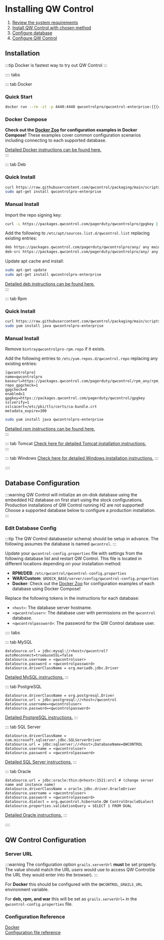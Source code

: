 # Installing QW Control

1. [Review the system requirements](/administration/install/system-requirements.md)
2. [Install QW Control with chosen method](#installation)
3. [Configure database](#database-configuration)
4. [Configure QW Control](#qwcontrol-configuration)

## Installation
:::tip
Docker is fastest way to try out QW Control
:::

:::: tabs


::: tab Docker

### Quick Start
```bash
docker run --rm -it -p 4440:4440 qwcontrolpro/qwcontrol-enterprise:{{{qwcontrolVersion}}}
```

### Docker Compose
**Check out the [Docker Zoo](https://github.com/qwcontrol/docker-zoo) for configuration examples
in Docker Compose!** These examples cover common configuration scenarios including
connecting to each supported database.

[Detailed Docker instructions can be found here.](/administration/install/docker.md)  
:::

::: tab Deb
### Quick Install
```bash
curl https://raw.githubusercontent.com/qwcontrol/packaging/main/scripts/deb-setup.sh 2> /dev/null | sudo bash -s qwcontrolpro
sudo apt-get install qwcontrolpro-enterprise
```

### Manual Install

Import the repo signing key:
```bash
curl -L https://packages.qwcontrol.com/pagerduty/qwcontrolpro/gpgkey | sudo apt-key add -
```

Add the following to `/etc/apt/sources.list.d/qwcontrol.list` replacing existing entries:
```bash
deb https://packages.qwcontrol.com/pagerduty/qwcontrolpro/any/ any main
deb-src https://packages.qwcontrol.com/pagerduty/qwcontrolpro/any/ any main
```

Update apt cache and install:
```bash
sudo apt-get update
sudo apt-get install qwcontrolpro-enterprise
```

[Detailed deb instructions can be found here.](/administration/install/linux-deb.md)  
:::

::: tab Rpm
### Quick Install
```bash
curl https://raw.githubusercontent.com/qwcontrol/packaging/main/scripts/rpm-setup.sh 2> /dev/null | sudo bash -s qwcontrolpro
sudo yum install java qwcontrolpro-enterprise
```

### Manual Install

Remove `bintrayqwcontrolpro-rpm.repo` if it exists.

Add the following entries to `/etc/yum.repos.d/qwcontrol.repo` replacing any existing entries:
```properties
[qwcontrolpro]
name=qwcontrolpro
baseurl=https://packages.qwcontrol.com/pagerduty/qwcontrol/rpm_any/rpm_any/$basearch
repo_gpgcheck=1
gpgcheck=0
enabled=1
gpgkey=https://packages.qwcontrol.com/pagerduty/qwcontrol/gpgkey
sslverify=1
sslcacert=/etc/pki/tls/certs/ca-bundle.crt
metadata_expire=300
```

```bash
sudo yum install java qwcontrolpro-enterprise
```

[Detailed rpm instructions can be found here.](/administration/install/linux-rpm.md)  
:::



::: tab Tomcat
[Check here for detailed Tomcat installation instructions.](/administration/install/tomcat.md)  
:::

::: tab Windows
[Check here for detailed Windows installation instructions.](/administration/install/windows.md)
:::

::::
###


## Database Configuration
:::warning
QW Control will initialize an on-disk database using the embedded H2 database
on first start using the stock configurations. Production installations of
QW Control running H2 are not supported! Choose a supported database below
to configure a production installation.
:::
### Edit Database Config

:::tip
The QW Control database(or schema) should be setup in advance. The following
assumes the database is named `qwcontrol`.
:::

Update your `qwcontrol-config.properties` file with settings from the following database list and restart
QW Control.
This file is located in different locations depending on your installation method:
* **RPM/DEB**: `/etc/qwcontrol/qwcontrol-config.properties`
* **WAR/Custom**: `$RDECK_BASE/server/config/qwcontrol-config.properties`
* **Docker**: Check out the [Docker Zoo](https://github.com/qwcontrol/docker-zoo) for configuration examples
of each database using Docker Compose!

Replace the following tokens in the instructions for each database:
* `<host>`: The database server hostname.
* `<qwcontroluser>`: The database user with permissions on the `qwcontrol` database.
* `<qwcontrolpassword>`: The password for the QW Control database user.

:::: tabs

::: tab MySQL
```properties
dataSource.url = jdbc:mysql://<host>/qwcontrol?autoReconnect=true&useSSL=false
dataSource.username = <qwcontroluser>
dataSource.password = <qwcontrolpassword>
dataSource.driverClassName = org.mariadb.jdbc.Driver
```

[Detailed MySQL instructions.](/administration/configuration/database/mysql.md)
:::

::: tab PostgreSQL
```properties
dataSource.driverClassName = org.postgresql.Driver
dataSource.url = jdbc:postgresql://<host>/qwcontrol
dataSource.username=<qwcontroluser>
dataSource.password=<qwcontrolpassword>
```

[Detailed PostgreSQL instructions.](/administration/configuration/database/postgres.md)
:::

::: tab SQL Server
```properties
dataSource.driverClassName = com.microsoft.sqlserver.jdbc.SQLServerDriver
dataSource.url = jdbc:sqlserver://<host>;DatabaseName=QWCONTROL
dataSource.username = <qwcontroluser>
dataSource.password = <qwcontrolpassword>
```

[Detailed SQL Server instructions.](/administration/configuration/database/mssql.md)
:::


::: tab Oracle
```properties
dataSource.url = jdbc:oracle:thin:@<host>:1521:orcl # (change server name and instance name)
dataSource.driverClassName = oracle.jdbc.driver.OracleDriver
dataSource.username = <qwcontroluser>
dataSource.password = <qwcontrolpassword>
dataSource.dialect = org.qwcontrol.hibernate.QW ControlOracleDialect
dataSource.properties.validationQuery = SELECT 1 FROM DUAL
```

[Detailed Oracle instructions.](/administration/configuration/database/oracle.md)
:::

::::

## QW Control Configuration

### Server URL
:::warning
The configuration option `grails.serverUrl` **must** be set properly. The
value should match the URL *users* would use to access QW Control(ie the URL
they would enter into the browser).
:::

For **Docker** this should be configured with the `QWCONTROL_GRAILS_URL` environment variable.

For **deb, rpm, and war** this will be set as `grails.serverUrl=` in the `qwcontrol-config.properties`
file.

### Configuration Reference
[Docker](/administration/configuration/docker.md)  
[Configuration file reference](/administration/configuration/config-file-reference.md)  